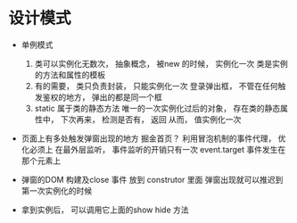 # 设计模式

- 单例模式
    1. 类可以实例化无数次， 抽象概念，  被new 的时候， 实例化一次
          类是实例的方法和属性的模板
    2. 有的需要， 类只负责封装， 只能实例化一次
         登录弹出框， 不管在任何触发鉴权的地方， 弹出的都是同一个框
    3. static  属于类的静态方法
         唯一的一次实例化过后的对象， 存在类的静态属性中，
          下次再来， 检测是否有， 返回
          从而， 值实例化一次

- 页面上有多处触发弹窗出现的地方
    掘金首页？ 利用冒泡机制的事件代理， 优化必须上
    在最外层监听， 事件监听的开销只有一次
    event.target  事件发生在那个元素上

- 弹窗的DOM 构建及close 事件  放到  construtor  里面
       弹窗出现就可以推迟到第一次实例化的时候

- 拿到实例后， 可以调用它上面的show  hide 方法 

